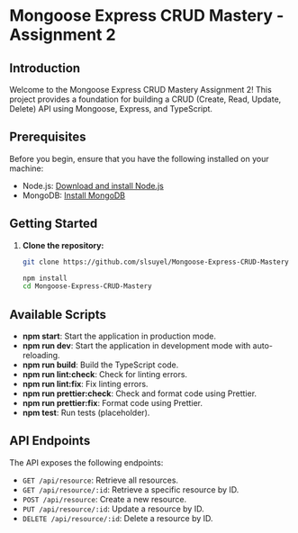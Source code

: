 # Mongoose Express CRUD Mastery - Assignment 2

## Introduction

Welcome to the Mongoose Express CRUD Mastery Assignment 2! This project provides a foundation for building a CRUD (Create, Read, Update, Delete) API using Mongoose, Express, and TypeScript.

## Prerequisites

Before you begin, ensure that you have the following installed on your machine:

- Node.js: [Download and install Node.js](https://nodejs.org/)
- MongoDB: [Install MongoDB](https://www.mongodb.com/try/download/community)

## Getting Started

1. **Clone the repository:**

   ```bash
   git clone https://github.com/slsuyel/Mongoose-Express-CRUD-Mastery

   npm install
   cd Mongoose-Express-CRUD-Mastery
   ```

## Available Scripts

- **npm start**: Start the application in production mode.
- **npm run dev**: Start the application in development mode with auto-reloading.
- **npm run build**: Build the TypeScript code.
- **npm run lint:check**: Check for linting errors.
- **npm run lint:fix**: Fix linting errors.
- **npm run prettier:check**: Check and format code using Prettier.
- **npm run prettier:fix**: Format code using Prettier.
- **npm test**: Run tests (placeholder).

## API Endpoints

The API exposes the following endpoints:

- `GET /api/resource`: Retrieve all resources.
- `GET /api/resource/:id`: Retrieve a specific resource by ID.
- `POST /api/resource`: Create a new resource.
- `PUT /api/resource/:id`: Update a resource by ID.
- `DELETE /api/resource/:id`: Delete a resource by ID.
